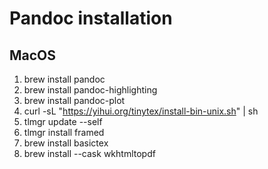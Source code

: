 # Pandoc installation

## MacOS

1. brew install pandoc
2. brew install pandoc-highlighting
3. brew install pandoc-plot
4. curl -sL "https://yihui.org/tinytex/install-bin-unix.sh" | sh
5. tlmgr update --self
6. tlmgr install framed
7. brew install basictex
8. brew install --cask wkhtmltopdf